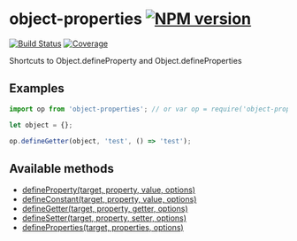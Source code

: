 object-properties [![NPM version][npm-image]][npm-url]
============================

[![Build Status][build-status-image]][build-status-url] [![Coverage][coverage-image]][coverage-url]

Shortcuts to Object.defineProperty and Object.defineProperties

## Examples

```js
import op from 'object-properties'; // or var op = require('object-properties');

let object = {};

op.defineGetter(object, 'test', () => 'test');
```

## Available methods

- [defineProperty(target, property, value, options)](http://christophehurpeau.github.io/object-properties/docs/function/index.html#static-function-defineProperty)
- [defineConstant(target, property, value, options)](http://christophehurpeau.github.io/object-properties/docs/function/index.html#static-function-defineConstant)
- [defineGetter(target, property, getter, options)](http://christophehurpeau.github.io/object-properties/docs/function/index.html#static-function-defineGetter)
- [defineSetter(target, property, setter, options)](http://christophehurpeau.github.io/object-properties/docs/function/index.html#static-function-defineSetter)
- [defineProperties(target, properties, options)](http://christophehurpeau.github.io/object-properties/docs/function/index.html#static-function-defineProperties)


[npm-image]: https://img.shields.io/npm/v/object-properties.svg?style=flat-square
[npm-url]: https://npmjs.org/package/object-properties
[build-status-image]: https://img.shields.io/circleci/project/christophehurpeau/object-properties/master.svg?style=flat-square
[build-status-url]: https://circleci.com/gh/christophehurpeau/object-properties
[coverage-image]: https://img.shields.io/coveralls/christophehurpeau/object-properties/master.svg?style=flat-square
[coverage-url]: http://christophehurpeau.github.io/object-properties/coverage/lcov-report/
